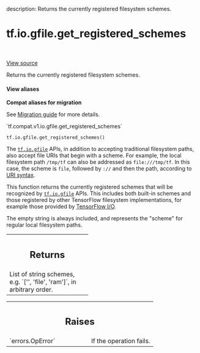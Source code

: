 description: Returns the currently registered filesystem schemes.

<div itemscope itemtype="http://developers.google.com/ReferenceObject">
<meta itemprop="name" content="tf.io.gfile.get_registered_schemes" />
<meta itemprop="path" content="Stable" />
</div>

# tf.io.gfile.get_registered_schemes

<!-- Insert buttons and diff -->

<table class="tfo-notebook-buttons tfo-api nocontent" align="left">

</table>

<a target="_blank" class="external" href="/code/stable/tensorflow/python/lib/io/file_io.py">View source</a>



Returns the currently registered filesystem schemes.

<section class="expandable">
  <h4 class="showalways">View aliases</h4>
  <p>
<b>Compat aliases for migration</b>
<p>See
<a href="https://www.tensorflow.org/guide/migrate">Migration guide</a> for
more details.</p>
<p>`tf.compat.v1.io.gfile.get_registered_schemes`</p>
</p>
</section>

<pre class="devsite-click-to-copy prettyprint lang-py tfo-signature-link">
<code>tf.io.gfile.get_registered_schemes()
</code></pre>



<!-- Placeholder for "Used in" -->

The <a href="../../../tf/io/gfile.md"><code>tf.io.gfile</code></a> APIs, in addition to accepting traditional filesystem paths,
also accept file URIs that begin with a scheme. For example, the local
filesystem path `/tmp/tf` can also be addressed as `file:///tmp/tf`. In this
case, the scheme is `file`, followed by `://` and then the path, according to
[URI syntax](https://datatracker.ietf.org/doc/html/rfc3986#section-3).

This function returns the currently registered schemes that will be recognized
by <a href="../../../tf/io/gfile.md"><code>tf.io.gfile</code></a> APIs. This includes both built-in schemes and those
registered by other TensorFlow filesystem implementations, for example those
provided by [TensorFlow I/O](https://github.com/tensorflow/io).

The empty string is always included, and represents the "scheme" for regular
local filesystem paths.

<!-- Tabular view -->
 <table class="responsive fixed orange">
<colgroup><col width="214px"><col></colgroup>
<tr><th colspan="2"><h2 class="add-link">Returns</h2></th></tr>
<tr class="alt">
<td colspan="2">
List of string schemes, e.g. `['', 'file', 'ram']`, in arbitrary order.
</td>
</tr>

</table>



<!-- Tabular view -->
 <table class="responsive fixed orange">
<colgroup><col width="214px"><col></colgroup>
<tr><th colspan="2"><h2 class="add-link">Raises</h2></th></tr>

<tr>
<td>
`errors.OpError`
</td>
<td>
If the operation fails.
</td>
</tr>
</table>

